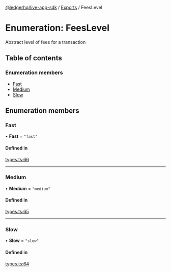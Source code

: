 [@ledgerhq/live-app-sdk](../README.md) / [Exports](../modules.md) / FeesLevel

# Enumeration: FeesLevel

Abstract level of fees for a transaction

## Table of contents

### Enumeration members

- [Fast](FeesLevel.md#fast)
- [Medium](FeesLevel.md#medium)
- [Slow](FeesLevel.md#slow)

## Enumeration members

### Fast

• **Fast** = `"fast"`

#### Defined in

[types.ts:66](https://github.com/LedgerHQ/live-app-sdk/blob/1d8d8d5/src/types.ts#L66)

___

### Medium

• **Medium** = `"medium"`

#### Defined in

[types.ts:65](https://github.com/LedgerHQ/live-app-sdk/blob/1d8d8d5/src/types.ts#L65)

___

### Slow

• **Slow** = `"slow"`

#### Defined in

[types.ts:64](https://github.com/LedgerHQ/live-app-sdk/blob/1d8d8d5/src/types.ts#L64)
